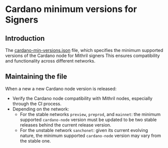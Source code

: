 #  Cardano minimum versions for Signers

## Introduction

The [cardano-min-versions.json](../../../cardano-min-versions.json) file, which specifies the minimum supported versions of the Cardano node for Mithril signers
This ensures compatibility and functionality across different networks.

## Maintaining the file

When a new a new Cardano node version is released:
- Verify the Cardano node compatibility with Mithril nodes, especially through the CI process.
- Depending on the network:
    - For the stable networks `preview`, `preprod`, and `mainnet`: the minimum supported `cardano-node` version must be updated to be two stable releases behind the current release version.
    - For the unstable network `sanchonet`: given its current evolving nature, the minimum supported `cardano-node` version may vary from the stable one.